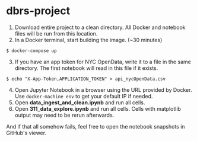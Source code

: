 # dbrs-project
1. Download entire project to a clean directory. All Docker and notebook files will be 
run from this location.
2. In a Docker terminal, start building the image. (~30 minutes)
```
$ docker-compose up
```
3. If you have an app token for NYC OpenData, write it to a file in the same directory. 
The first notebook will read in this file if it exists.
```
$ echo "X-App-Token,APPLICATION_TOKEN" > api_nycOpenData.csv
```
4. Open Jupyter Notebook in a browser using the URL provided by Docker. Use
`docker-machine env` to get your default IP if needed.
5. Open **data_ingest_and_clean.ipynb** and run all cells.
6. Open **311_data_explore.ipynb** and run all cells. Cells with matplotlib output
may need to be rerun afterwards.

And if that all somehow fails, feel free to open the notebook snapshots in GitHub's viewer. 
